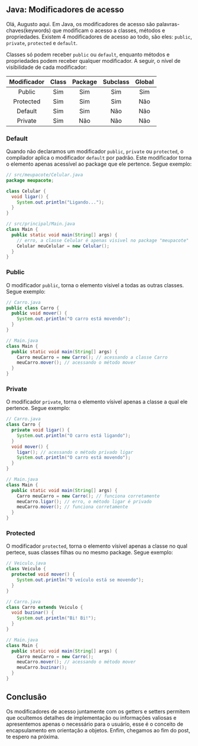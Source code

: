 ## Java: Modificadores de acesso

Olá, Augusto aqui. Em Java, os modificadores de acesso são palavras-chaves(keywords) que modificam o acesso a classes, métodos e propriedades. Existem 4 modificadores de acesso ao todo, são eles: `public`, `private`, `protected` e `default`. 

Classes só podem receber `public` ou `default`, enquanto
métodos e propriedades podem receber qualquer modificador. A seguir, o nível de visibilidade de cada modificador:  

| Modificador | Class | Package | Subclass | Global |
|:-----------:|:-----:|:-------:|:--------:|:------:|
|    Public   |  Sim  |   Sim   |    Sim   |   Sim  |
|  Protected  |  Sim  |   Sim   |    Sim   |   Não  |
|   Default   |  Sim  |   Sim   |    Não   |   Não  |
|   Private   |  Sim  |   Não   |    Não   |   Não  |  

### Default

Quando não declaramos um modificador `public`, `private` ou `protected`, o compilador aplica o modificador `default` por padrão. Este modificador torna o elemento apenas acessível ao package que ele pertence. Segue exemplo:

```java
// src/meupacote/Celular.java
package meupacote;

class Celular {
  void ligar() {
    System.out.println("Ligando...");
  }
}

// src/principal/Main.java
class Main {
  public static void main(String[] args) {
    // erro, a classe Celular é apenas visivel no package "meupacote"
    Celular meuCelular = new Celular();
  }
}
```

### Public

O modificador `public`, torna o elemento vísivel a todas as outras classes.
Segue exemplo:

```java
// Carro.java
public class Carro {
  public void mover() {
    System.out.println("O carro está movendo");
  }
}

// Main.java
class Main {
  public static void main(String[] args) {
    Carro meuCarro = new Carro(); // acessando a classe Carro
    meuCarro.mover(); // acessando o método mover
  }
}
```

### Private

O modificador `private`, torna o elemento vísivel apenas a classe a qual ele pertence. Segue exemplo:

```java
// Carro.java
class Carro {
  private void ligar() {
    System.out.println("O carro está ligando");
  }
  void mover() {
    ligar(); // acessando o método privado ligar
    System.out.println("O carro está movendo");
  }
}

// Main.java
class Main {
  public static void main(String[] args) {
    Carro meuCarro = new Carro(); // funciona corretamente
    meuCarro.ligar(); // erro, o método ligar é privado
    meuCarro.mover(); // funciona corretamente
  }
}
```

### Protected

O modificador `protected`, torna o elemento vísivel apenas a classe no qual pertece, suas classes filhas ou no mesmo package. Segue exemplo:

```java
// Veiculo.java
class Veiculo {
  protected void mover() {
    System.out.println("O veículo está se movendo");
  }
}

// Carro.java
class Carro extends Veiculo {
  void buzinar() {
    System.out.println("Bi! Bi!");
  }
}

// Main.java
class Main {
  public static void main(String[] args) {
    Carro meuCarro = new Carro();
    meuCarro.mover(); // acessando o método mover
    meuCarro.buzinar();
  }
}
```

## Conclusão

Os modificadores de acesso juntamente com os getters e setters permitem que ocultemos detalhes de implementação ou informações valiosas e apresentemos apenas o necessário para o usuário, esse é o conceito de encapsulamento em orientação a objetos. Enfim, chegamos ao fim do post, te espero na próxima.

